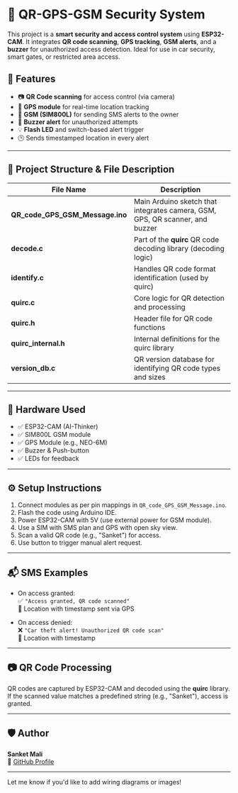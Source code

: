 # 🔐 QR-GPS-GSM Security System

This project is a **smart security and access control system** using **ESP32-CAM**. It integrates **QR code scanning**, **GPS tracking**, **GSM alerts**, and a **buzzer** for unauthorized access detection. Ideal for use in car security, smart gates, or restricted area access.

## 🚀 Features

- 📷 **QR Code scanning** for access control (via camera)
- 📡 **GPS module** for real-time location tracking
- 📲 **GSM (SIM800L)** for sending SMS alerts to the owner
- 🔔 **Buzzer alert** for unauthorized attempts
- 💡 **Flash LED** and switch-based alert trigger
- 🕒 Sends timestamped location in every alert

---

## 📁 Project Structure & File Description

| File Name                        | Description                                                                 |
|----------------------------------|-----------------------------------------------------------------------------|
| **QR_code_GPS_GSM_Message.ino** | Main Arduino sketch that integrates camera, GSM, GPS, QR scanner, and buzzer |
| **decode.c**                    | Part of the **quirc** QR code decoding library (decoding logic)             |
| **identify.c**                  | Handles QR code format identification (used by quirc)                       |
| **quirc.c**                     | Core logic for QR detection and processing                                  |
| **quirc.h**                     | Header file for QR code functions                                           |
| **quirc_internal.h**            | Internal definitions for the quirc library                                  |
| **version_db.c**                | QR version database for identifying QR code types and sizes                 |

---

## 🧰 Hardware Used

- ✅ ESP32-CAM (AI-Thinker)
- ✅ SIM800L GSM module
- ✅ GPS Module (e.g., NEO-6M)
- ✅ Buzzer & Push-button
- ✅ LEDs for feedback

---

## ⚙️ Setup Instructions

1. Connect modules as per pin mappings in `QR_code_GPS_GSM_Message.ino`.
2. Flash the code using Arduino IDE.
3. Power ESP32-CAM with 5V (use external power for GSM module).
4. Use a SIM with SMS plan and GPS with open sky view.
5. Scan a valid QR code (e.g., "Sanket") for access.
6. Use button to trigger manual alert request.

---

## 📬 SMS Examples

- On access granted:  
  ✅ `"Access granted, QR code scanned"`  
  📍 Location with timestamp sent via GPS

- On access denied:  
  ❌ `"Car theft alert! Unauthorized QR code scan"`  
  📍 Location with timestamp

---

## 📷 QR Code Processing

QR codes are captured by ESP32-CAM and decoded using the **quirc** library. If the scanned value matches a predefined string (e.g., "Sanket"), access is granted.

---

## 🛡️ Author

**Sanket Mali**  
🔗 [GitHub Profile](https://github.com/Sanketmail3716)

---

Let me know if you'd like to add wiring diagrams or images!
